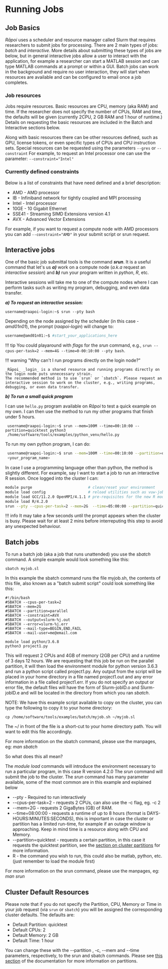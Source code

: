 # Running Jobs
## Job Basics

_Rāpoi_ uses a scheduler and resource manager called Slurm that requires researchers to submit jobs for processing.  There are 2 main types of jobs: _batch_ and _interactive_.  More details about submitting these types of jobs are below, but in general interactive jobs allow a user to interact with the application, for example a researcher can start a MATLAB session and can type MATLAB commands at a prompt or within a GUI.  Batch jobs can work in the background and require no user interaction, they will start when resources are available and can be configured to email once a job completes.

### Job resources

Jobs require resources.  Basic resources are CPU, memory (aka RAM) and time.  If the researcher does not specify the number of CPUs, RAM and time, the defaults will be given (currently 2CPU, 2 GB RAM and 1 hour of runtime.)  Details on requesting the basic resources are included in the Batch and Interactive sections below.

Along with basic resources there can be other resources defined, such as GPU, license tokens, or even specific types of CPUs and CPU instruction sets.  Special resources can be requested using the parameters `--gres` or `--constraint`  For example, to request an Intel processor one can use the parameter: `--constraint="Intel"`

### Currently defined constraints

Below is a list of constraints that have need defined and a brief description:

* AMD - AMD processor
* IB - Infiniband network for tightly coupled and MPI processing
* Intel - Intel processor
* 10GE - 10 Gigabit Ethernet
* SSE41 - Streaming SIMD Extensions version 4.1
* AVX - Advanced Vector Extensions

For example, if you want to request a compute node with AMD processors you can add `--constraint="AMD"` in your submit script or srun request.


## Interactive jobs

One of the basic job submittal tools is the command _**srun**_. It is a useful command that let's us _**a)**_ work on a compute node (_a.k.a_ request an _interactive_ _session_) and _**b)**_ run your program written in _python_, _R_, etc.


Interactive sessions will take me to one of the compute nodes where I can perform tasks such as writing my program, debugging, and even data transfer.

_**a) To request an interactive session:**_
```
username@raapoi-login:~$ srun --pty bash
```
Depending on the node assigned by the scheduler (in this case - _amd01n01_), the prompt (_raapoi-login_) will change to:

```bash
username@amd01n01:~$ #start_your_applications_here
```


!!! tip
    You could playaround with _flags_ for the _srun_ command, e.g., `srun --cpus-per-task=2 --mem=4G --time=0-00:10:00 --pty bash`. 



!!! warning "Why can't I run programs directly on the login node?"
    
    _Rāpoi_ _login_ is a shared resource and running programs directly on the login node puts unnecessary strain. 
    The recommended method is to use `srun` or `sbatch`. Please request an interactive session to work on the cluster, e.g., writing programs, debugging, or even data transfer. 

_**b) To run a small quick program**_


I can use `hello.py` program available on _Rāpoi_ to test a quick example on my own. I can then use the method to run my other programs that finish under 5 hours. 

```
 username@raapoi-login:~$ srun --mem=100M --time=00:10:00 --partition=quicktest python3 
 /home/software/tools/examples/python_venv/hello.py
```

To run my own python program, I can do: 

``` bash
 username@raapoi-login:~$ srun --mem=100M --time=00:10:00 --partition=quicktest python3 
 <your_program_name>
```


In case I use a programming language other than python, the method is slightly different. For example, say I want to start a job to run an interactive R session. Once logged into the cluster I can:

```bash
module purge                         # clean/reset your environment
module load config                   # reload utilities such as vuw-job-report
module load GCC/11.2.0 OpenMPI/4.1.1 # pre-requisites for the new R module
module load R/4.2.0
srun --pty --cpus-per-task=2 --mem=2G  --time=05:00:00 --partition=quicktest R
```


!!! info
    It may take a few seconds until the prompt appears when the cluster is busy. Please wait for at least 2 mins before interreputing this step to avoid any unexpected behaviour.
    

## Batch jobs

To run a batch job (aka a job that runs unattended) you use the _sbatch_ command.  A simple example would look something like this:

`sbatch myjob.sl`

In this example the sbatch command runs the file myjob.sh, the contents of this file, also known as a "batch submit script" could look something like this:

```text
#!/bin/bash
#SBATCH --cpus-per-task=2
#SBATCH --mem=2G
#SBATCH --partition=parallel
#SBATCH --constraint=AVX
#SBATCH --output=slurm-%j.out
#SBATCH --error=slurm-%j.err
#SBATCH --mail-type=BEGIN,END,FAIL
#SBATCH --mail-user=me@email.com

module load python/3.6.8
python3 project1.py
```

This will request 2 CPUs and 4GB of memory (2GB per CPU) and a runtime of 3 days
12 hours.  We are requesting that this job be run on the parallel  partition, it
will then load the environment module for python version 3.6.3 and run a python
script called project1.py.  Any output from the script will be placed in your
home directory in a file named project1.out and any error information in a file called project1.err.  If you do not specify an output or error file, the default files will have the form of Slurm-jobID.o and Slurm-jobID.e and will be located in the directory from which you ran _sbatch_.

NOTE:  We have this example script available to copy on the cluster, you can type the following to copy it to your home directory:

`cp /home/software/tools/examples/batch/myjob.sh ~/myjob.sl`

The ~/ in front of the file is a short-cut to your home directory path.  You will want to edit this file accordingly.

For more information on the sbatch command, please use the manpages, eg: _man sbatch_


So what does this all mean?

The _module load_ commands will introduce the environment necessary to run a particular program, in this case R version 4.2.0
The _srun_ command will submit the job to the cluster.  The _srun_ command has many parameter available, some of the most common are in this example and explained below

* --pty - Required to run interactively
* --cpus-per-task=2 - requests 2 CPUs, can also use the -c flag, eg. -c 2
* --mem=2G - requests 2 GigaBytes (GB) of RAM.
* --time=08:00:00 - requests a runtime of up to 8 hours (format is DAYS-HOURS:MINUTES:SECONDS), this is important in case the cluster or partition has a limited run-time, for example if an outage window is approaching.  Keep in mind time is a resource along with CPU and Memory.  
* --partition=quicktest - requests a certain partition, in this case it requests the quicktest partition, see the [section on cluster partitions](partitions.md) for more information.
* R - the command you wish to run, this could also be matlab, python, etc. (just remember to load the module first)


For more information on the srun command, please use the manpages, eg: _man srun_



## Cluster Default Resources

Please note that if you do not specify the Partition, CPU, Memory or Time in your job request 
(via `srun` or `sbatch`)
you will be assigned the corresponding cluster defaults.
The defaults are:

* Default Partition: quicktest
* Default CPUs: 2
* Default Memory: 2 GB
* Default Time: 1 hour

You can change these with the --partition , -c, --mem and --time parameters, respectively, to the srun and sbatch commands. 
Please see [this section](partitions.md) of the documentation for more information on partitions.

